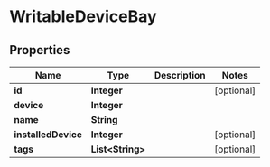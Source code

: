 # WritableDeviceBay

## Properties
Name | Type | Description | Notes
------------ | ------------- | ------------- | -------------
**id** | **Integer** |  |  [optional]
**device** | **Integer** |  | 
**name** | **String** |  | 
**installedDevice** | **Integer** |  |  [optional]
**tags** | **List&lt;String&gt;** |  |  [optional]
